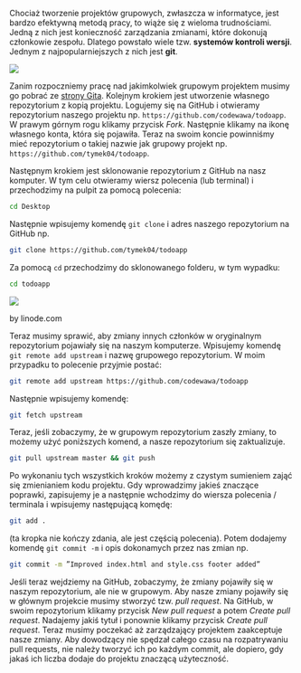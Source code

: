 Chociaż tworzenie projektów grupowych, zwłaszcza w informatyce, jest bardzo efektywną metodą pracy, to wiąże się z wieloma trudnościami. Jedną z nich jest konieczność zarządzania zmianami, które dokonują członkowie zespołu. Dlatego powstało wiele tzw. **systemów kontroli wersji**. Jednym z najpopularniejszych z nich jest **git**.

![](https://upload.wikimedia.org/wikipedia/commons/thumb/e/e0/Git-logo.svg/1200px-Git-logo.svg.png)

Zanim rozpoczniemy pracę nad jakimkolwiek grupowym projektem musimy go pobrać ze [strony Gita](https://git-scm.com/download/). Kolejnym krokiem jest utworzenie własnego repozytorium z kopią projektu. Logujemy się na GitHub i otwieramy repozytorium naszego projektu np. `https://github.com/codewawa/todoapp`. W prawym górnym rogu klikamy przycisk _Fork_. Następnie klikamy na ikonę własnego konta, która się pojawiła. Teraz na swoim koncie powinniśmy mieć repozytorium o takiej nazwie jak grupowy projekt np. `https://github.com/tymek04/todoapp`.

Następnym krokiem jest sklonowanie repozytorium z GitHub na nasz komputer. W tym celu otwieramy wiersz polecenia (lub terminal) i przechodzimy na pulpit za pomocą polecenia:

```bash
cd Desktop
```


Następnie wpisujemy komendę `git clone` i adres naszego repozytorium na GitHub np.

```bash
git clone https://github.com/tymek04/todoapp
```

Za pomocą `cd` przechodzimy do sklonowanego folderu, w tym wypadku:

```bash
cd todoapp
```

![](https://www.linode.com/docs/assets/git-github-workflow-1000w.png)

by linode.com

Teraz musimy sprawić, aby zmiany innych członków w oryginalnym repozytorium pojawiały się na naszym komputerze. Wpisujemy komendę `git remote add upstream` i nazwę grupowego repozytorium. W moim przypadku to polecenie przyjmie postać:

```bash
git remote add upstream https://github.com/codewawa/todoapp
```
Następnie wpisujemy komendę:

```bash
git fetch upstream
```

Teraz, jeśli zobaczymy, że w grupowym repozytorium zaszły zmiany, to możemy użyć poniższych komend, a nasze repozytorium się zaktualizuje.

```bash
git pull upstream master && git push
```


Po wykonaniu tych wszystkich kroków możemy z czystym sumieniem zająć się zmienianiem kodu projektu. Gdy wprowadzimy jakieś znaczące poprawki, zapisujemy je a następnie wchodzimy do wiersza polecenia / terminala i wpisujemy następującą komędę:

```bash
git add .
```

(ta kropka nie kończy zdania, ale jest częścią polecenia). Potem dodajemy komendę `git commit -m` i opis dokonamych przez nas zmian np.

```bash
git commit -m ”Improved index.html and style.css footer added”
```

Jeśli teraz wejdziemy na GitHub, zobaczymy, że zmiany pojawiły się w naszym repozytorium, ale nie w grupowym. Aby nasze zmiany pojawiły się w głównym projekcie musimy stworzyć tzw. _pull request_. Na GitHub, w swoim repozytorium klikamy przycisk _New pull request_ a potem _Create pull request_. Nadajemy jakiś tytuł i ponownie klikamy przycisk _Create pull request_. Teraz musimy poczekać aż zarządzający projektem zaakceptuje nasze zmiany. Aby dowodzący nie spędzał całego czasu na rozpatrywaniu pull requests, nie należy tworzyć ich po każdym commit, ale dopiero, gdy jakaś ich liczba dodaje do projektu znaczącą użyteczność.
